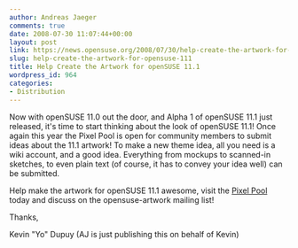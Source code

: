 ```yaml
---
author: Andreas Jaeger
comments: true
date: 2008-07-30 11:07:44+00:00
layout: post
link: https://news.opensuse.org/2008/07/30/help-create-the-artwork-for-opensuse-111/
slug: help-create-the-artwork-for-opensuse-111
title: Help Create the Artwork for openSUSE 11.1
wordpress_id: 964
categories:
- Distribution
---
```


Now with openSUSE 11.0 out the door, and Alpha 1 of openSUSE 11.1 just released, it's time to start thinking about the look of openSUSE 11.1! Once again this year the Pixel Pool is open for community members to submit ideas about the 11.1 artwork! To make a new theme idea, all you need is a wiki account, and a good idea. Everything from mockups to scanned-in sketches, to even plain text (of course, it has to convey your idea well) can be submitted.

Help make the artwork for openSUSE 11.1 awesome, visit the [Pixel Pool](http://en.opensuse.org/Artwork/Pixel_Pool ) today and discuss on the opensuse-artwork mailing list!

Thanks,

Kevin "Yo" Dupuy (AJ is just publishing this on behalf of Kevin)
